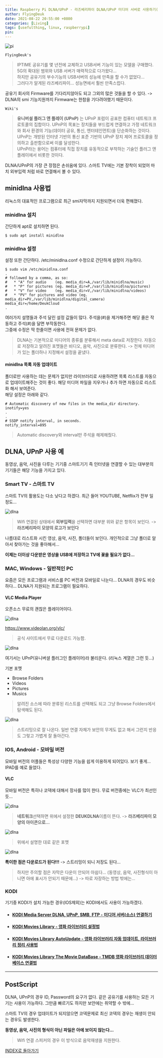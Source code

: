 ```yaml
---
title: Raspberry Pi DLNA/UPnP - 라즈베리파이 DLNA/UPnP 미디어 서버로 사용하기(by minidlna)
author: FlyingDeuk
date: 2021-08-22 20:55:00 +0800
categories: [Living]
tags: [usefulthing, linux, raspberrypi]
pin:
---
```


![pi](/img/living/pi/pi.jpg)

`FlyingDeuk's`
> IPTIME 공유기를 몇 년전에 교체하고 USB서버 기능이 있는 모델을 구매했다. 5G의 확대된 범위와 USB 서버가 매력적으로 다가왔다... <br>
하지만 공유기의 부수기능의 USB서버의 성능에 만족을 할 수가 없었다...<br>
그러다가 알게된 라즈베리파이... 성능면에서 훨씬 만족스럽다. <br>

공유기 회사의 Firmware를 기다리지않아도 되고 그외의 많은 것들을 할 수 있다. -> DLNA의 smi 기능지원까지 Firmware는 한참을 기다려야했기 때문이다.

`Wiki's`
>**유니버설 플러그 앤 플레이 (UPnP)** 는 UPnP 포럼이 공표한 컴퓨터 네트워크 프로토콜의 집합이다. UPnP의 목표는 장치들을 부드럽게 연결하고 가정 네트워크와 회사 환경의 기능(데이터 공유, 통신, 엔터테인먼트)을 단순화하는 것이다. UPnP는 개방된 인터넷 기반의 통신 표준 기반의 UPnP 장치 제어 프로토콜을 정의하고 출판함으로써 이를 달성한다. <br>
UPnP라는 용어는 컴퓨터에 직접 장치를 유동적으로 부착하는 기술인 플러그 앤 플레이에서 비롯한 것이다.

DLNA/UPnP의 가장 큰 장점은 손쉬움에 있다. 스마트 TV에는 기본 장착이 되었어 마치 외부입력 처럼 바로 연결해서 볼 수 있다.

## minidlna 사용법
리눅스의 대표적인 프로그램으로 최근 smi자막까지 지원되면서 더욱 편해졌다.
### minidlna 설치
간단하게 apt로 설치하면 된다.

```
$ sudo apt install minidlna
```
### minidlna 설정
설정 또한 간단하다. /etc/minidlna.conf 수정으로 간단하게 설정이 가능하다.

```
$ sudo vim /etc/minidlna.conf
.
# followed by a comma, as so:
#   * "A" for audio    (eg. media_dir=A,/var/lib/minidlna/music)
#   * "P" for pictures (eg. media_dir=P,/var/lib/minidlna/pictures)
#   * "V" for video    (eg. media_dir=V,/var/lib/minidlna/videos)
#   * "PV" for pictures and video (eg. media_dir=PV,/var/lib/minidlna/digital_camera)
media_dir=/home/DeukCloud
.
```
여러가지 설명들과 주석 달린 설정 값들이 많다. 주석을(#)을 제거해주면 해당 줄은 작동하고 주석(#)을 달면 부작동한다. <br>
그중에 수정은 딱 한줄이면 사용에 전혀 문제가 없다.
>DLNA는 기본적으로 미디어의 종류를 분류해서 meta data로 저장한다. 자동으로 저장하고 알려진 포멧들은 비디오, 음악, 사진으로 분류한다. -> 전체 미디어가 있는 폴더하나 지정해서 설정을 끝냈다.

#### minidlna 목록 자동 업데이트
폴더로만 사용하는 데는 문제가 없지만 라이브러리로 사용하려면 목록 리스트를 자동으로 업데이트해주는 것이 좋다. 해당 미디어 파일을 지우거나 추가 하면 자동으로 리스트화 해서 보여준다. <br>
해당 설정은 아래와 같다.

```
# Automatic discovery of new files in the media_dir directory.
inotify=yes
.
.
# SSDP notify interval, in seconds.
notify_interval=895
```
> Automatic discovery와 interval만 주석을 해제해줬다.

## DLNA, UPnP 사용 예
동영상, 음악, 사진을 다루는 기기중 스마트기기 즉 인터넷을 연결할 수 있는 대부분의 기기들은 해당 기능을 가지고 있다.

### Smart TV - 스마트 TV
스마트 TV의 활용도는 다소 낮다고 하겠다. 최근 들어 YOUTUBE, Netflix가 전부 일 정도...

![dlna](/img/living/iptime/dlna2.jpg)
>Wifi 연결된 상태에서 **외부입력**을 선택하면 대부분 위와 같은 항목이 보인다. -> **라즈베리파이 모양의 로고가 보인다**

나름대로 리스트화 시킨 영상, 음악, 사진, 폴더들이 보인다. 개인적으로 그냥 폴더로 알아서 찾아가는 것을 좋아해서...

**이제는 더이상 다운받은 영상을 USB에 저장하고 TV에 꾲을 필요가 없다...**

### MAC, Windows - 일반적인 PC
요즘은 모든 프로그램과 서비스를 PC 버전과 모바일로 나눈다... DLNA의 경우도 비슷하다... DLNA가 지원되는 프로그램이 필요하다.

#### VLC Media Player
오픈소스 무료의 괜찮은 플레이어이다.

![dlna](/img/living/iptime/dlna3.jpg)

https://www.videolan.org/vlc/

>공식 사이트에서 무료 다운로드 가능함.

![dlna](/img/living/iptime/dlna4.jpg)

여기서는 UPnP(유니버셜 플러그인 플레이어)라 불리운다. (리눅스 계열은 그런 듯...)

기본 포멧
- Browse Folders
- Videos
- Pictures
- Musics
>알려진 소스에 따라 분류된 리스트를 선택해도 되고 그냥 Browse Folders에서 탐색해도 된다.

![dlna](/img/living/iptime/dlna5.jpg)
>스트리밍으로 잘 나온다. 일반 연결 자체가 보안의 무게도 없고 해서 그런지 반응도 그렇고 가볍게 잘 돌아간다.


### IOS, Android - 모바일 버전
모바일 버전의 어플들은 특성상 다양한 기능을 쉽게 이용하게 되어있다. 보기 좋게... IPAD를 예로 들었다.

#### VLC
모바일 버전은 특히나 코덱에 대해서 장사를 많이 한다. 무료 버전중에는 VLC가 최선인듯...

![dlna](/img/living/iptime/dlna6.jpg)
>**네트워크**선택하면 위에서 설정한 **DEUKDLNA**이름이 뜬다. -> **라즈베리파이 모양의 아이콘으로...**

![dlna](/img/living/iptime/dlna7.jpg)
>위에서 설명한 대로 같은 포멧

![dlna](/img/living/iptime/dlna8.jpg)

**특이한 점은 다운로드가 된다!!!** -> 스트리밍이 되니 저장도 된다...
>하지만 주의할 점은 자막은 다운이 안되어 아쉽다... (동영상, 음악, 사진형식이 아니면 아에 표시가 안되기 때문에...) -> 따로 자장하는 방법 밖에는...

### KODI
기기중 KODI가 설치 가능한 경우(IOS제외)는 KODI에서도 사용이 가능하겠다.


- #### [KODI Media Server DLNA, UPnP, SMB, FTP - 미디어 서버(소스) 연결하기](/posts/KODI-source/)

- #### [KODI Movies Library - 영화 라이브러리 설정법](/posts/KODI-library/)

- #### [KODI Movies Library AutoUpdate - 영화 라이브러리 자동 업데이트, 라이브러리 정리 사용법](/posts/KODI-autoupdate/)

- #### [KODI Movies Library The Movie DataBase - TMDB 영화 라이브러리 데이터베이스 연결법](/posts/KODI-tmdb/)

-------

## PostScript
DLNA, UPnP의 경우 ID, Password의 요구가 없다. 같은 공유기를 사용하는 모든 기기는 사용이 가능하다. 그만큼 빠르기도 하지만 보안에는 취약할 수 밖에... <br>

스마트 TV의 경우 업데이트가 되지않으면 코덱문제로 최신 코덱의 경우는 재생이 안되는 경우도 발생한다.

**동영상, 음악, 사진의 형식이 아닌 파일은 아에 보이지 않는다...**
>Wifi 연결 스피커의 경우 이 방식으로 음악재생을 지원한다.

[INDEX로 돌아가기](/posts/RaspberryPi/)
